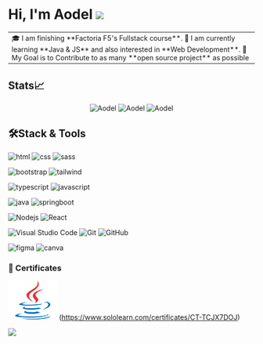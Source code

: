 # Hi, I'm Aodel <img src="https://github.com/TheDudeThatCode/TheDudeThatCode/blob/master/Assets/Hi.gif" width="29px">
<table>
  <tr>
    <td valign="center">
      🎓 I am finishing **Factoria F5's Fullstack course**.
      🌱 I am currently learning **Java & JS** and also interested in **Web Development**.
      🎯 My Goal is to Contribute to as many **open source project** as possible
    
  </tr>
  </table>
  
## Stats📈
<p align="center">
<img width="40%" src="https://github-readme-stats.vercel.app/api/top-langs?username=Aodel&show_icons=true&theme=dracula&title_color=ff8000&text_color=ffffff&bg_color=6a6a6a&locale=en&layout=compact&hide_border=true" alt="Aodel" /> 
<img width="48%" src="https://github-readme-stats.vercel.app/api?username=Aodel&show_icons=true&theme=dracula&title_color=ff8000&text_color=ffffff&bg_color=6a6a6a&locale=en&hide_border=true" alt="Aodel" />
<img width="48%" src="https://github-readme-streak-stats.herokuapp.com/?user=Aodel&theme=highcontrast&hide_border=true" alt="Aodel" />
</p>

## 🛠️Stack & Tools

![html](https://img.shields.io/badge/HTML5-E34F26?style=for-the-badge&logo=html5&logoColor=white)
![css](https://img.shields.io/badge/CSS3-1572B6?style=for-the-badge&logo=css3&logoColor=white)
![sass](https://img.shields.io/badge/SASS-CC6699?style=for-the-badge&logo=sass&logoColor=white)

![bootstrap](https://img.shields.io/badge/Bootstrap-563D7C?style=for-the-badge&logo=bootstrap&logoColor=white)
![tailwind](https://img.shields.io/badge/tailwind-38bdf8?style=for-the-badge&logo=tailwind&logoColor=white)

![typescript](https://img.shields.io/badge/TypeScript-3178C6?style=for-the-badge&logo=typescript&logoColor=white)
![javascript](https://img.shields.io/badge/JavaScript-323330?style=for-the-badge&logo=javascript&logoColor=F7DF1E)

![java](https://img.shields.io/badge/Java-9b9b9b?style=for-the-badge&logo=java&logoColor=black)
![springboot](https://img.shields.io/badge/springboot-84cc16?style=for-the-badge&logo=springboot&logoColor=white)

![Nodejs](https://img.shields.io/badge/-Nodejs-339933?style=flat-square&logo=Node.js&logoColor=white)
![React](https://img.shields.io/badge/-React-61DAFB?style=flat-square&logo=react&logoColor=black)

![Visual Studio Code](https://img.shields.io/badge/-VSCode-007ACC?style=flat-square&logo=visual-studio-code&logoColor=white)
![Git](https://img.shields.io/badge/-Git-black?style=flat-square&logo=git)
![GitHub](https://img.shields.io/badge/-GitHub-181717?style=flat-square&logo=github)

![figma](https://img.shields.io/badge/figma-000000?style=for-the-badge&logo=figma&logoColor=white)
![canva](https://img.shields.io/badge/canva-00C4CC?style=for-the-badge&logo=canva&logoColor=white)


### 📜 Certificates

 <img src="https://raw.githubusercontent.com/devicons/devicon/master/icons/java/java-original.svg"
   alt="java" width="100" height="80" style="max-width: 100%;">
 (https://www.sololearn.com/certificates/CT-TCJX7DOJ) 


<img src="https://github.com/TheDudeThatCode/TheDudeThatCode/blob/db8f1cbd38ac0ae2a08f36f961096dbd59a02393/Assets/Developer.gif" width="59px;">

